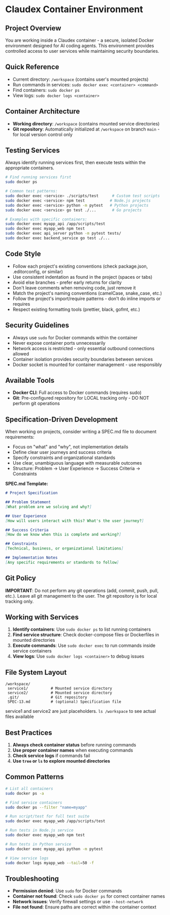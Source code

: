 # Claudex Container Environment

## Project Overview
You are working inside a Claudex container - a secure, isolated Docker environment designed for AI coding agents. This environment provides controlled access to user services while maintaining security boundaries.

## Quick Reference
- Current directory: `/workspace` (contains user's mounted projects)
- Run commands in services: `sudo docker exec <container> <command>`
- Find containers: `sudo docker ps`
- View logs: `sudo docker logs <container>`

## Container Architecture
- **Working directory**: `/workspace` (contains mounted service directories)
- **Git repository**: Automatically initialized at `/workspace` on branch `main` - for local version control only

## Testing Services
Always identify running services first, then execute tests within the appropriate containers.

```bash
# Find running services first
sudo docker ps

# Common test patterns:
sudo docker exec <service> ./scripts/test      # Custom test scripts
sudo docker exec <service> npm test           # Node.js projects
sudo docker exec <service> python -m pytest   # Python projects
sudo docker exec <service> go test ./...       # Go projects

# Examples with specific containers:
sudo docker exec myapp_api /app/scripts/test
sudo docker exec myapp_web npm test
sudo docker exec api_server python -m pytest tests/
sudo docker exec backend_service go test ./...
```

## Code Style
- Follow each project's existing conventions (check package.json, .editorconfig, or similar)
- Use consistent indentation as found in the project (spaces or tabs)
- Avoid else branches - prefer early returns for clarity
- Don't leave comments when removing code, just remove it
- Match the project's naming conventions (camelCase, snake_case, etc.)
- Follow the project's import/require patterns - don't do inline imports or requires
- Respect existing formatting tools (prettier, black, gofmt, etc.)

## Security Guidelines
- Always use `sudo` for Docker commands within the container
- Never expose container ports unnecessarily
- Network access is restricted - only essential outbound connections allowed
- Container isolation provides security boundaries between services
- Docker socket is mounted for container management - use responsibly

## Available Tools
- **Docker CLI**: Full access to Docker commands (requires sudo)
- **Git**: Pre-configured repository for LOCAL tracking only - DO NOT perform git operations

## Specification-Driven Development
When working on projects, consider writing a SPEC.md file to document requirements:

- Focus on "what" and "why", not implementation details
- Define clear user journeys and success criteria
- Specify constraints and organizational standards
- Use clear, unambiguous language with measurable outcomes
- Structure: Problem → User Experience → Success Criteria → Constraints

**SPEC.md Template:**
```markdown
# Project Specification

## Problem Statement
[What problem are we solving and why?]

## User Experience
[How will users interact with this? What's the user journey?]

## Success Criteria
[How do we know when this is complete and working?]

## Constraints
[Technical, business, or organizational limitations]

## Implementation Notes
[Any specific requirements or standards to follow]
```

## Git Policy
**IMPORTANT**: Do not perform any git operations (add, commit, push, pull, etc.). Leave all git management to the user. The git repository is for local tracking only.

## Working with Services
1. **Identify containers**: Use `sudo docker ps` to list running containers
2. **Find service structure**: Check docker-compose files or Dockerfiles in mounted directories
3. **Execute commands**: Use `sudo docker exec` to run commands inside service containers
4. **View logs**: Use `sudo docker logs <container>` to debug issues

## File System Layout
```
/workspace/
 service1/          # Mounted service directory
 service2/          # Mounted service directory
 .git/              # Git repository
 SPEC-13.md         # (optional) Specification file
```

service1 and service2 are just placeholders. `ls /workspace` to see actual files available

## Best Practices
1. **Always check container status** before running commands
2. **Use proper container names** when executing commands
3. **Check service logs** if commands fail
4. **Use `tree` or `ls` to explore mounted directories**

## Common Patterns
```bash
# List all containers
sudo docker ps -a

# Find service containers
sudo docker ps --filter "name=myapp"

# Run script/test for full test suite
sudo docker exec myapp_web /app/scripts/test

# Run tests in Node.js service
sudo docker exec myapp_web npm test

# Run tests in Python service
sudo docker exec myapp_api python -m pytest

# View service logs
sudo docker logs myapp_web --tail=50 -f
```

## Troubleshooting
- **Permission denied**: Use `sudo` for Docker commands
- **Container not found**: Check `sudo docker ps` for correct container names
- **Network issues**: Verify firewall settings or use `--host-network`
- **File not found**: Ensure paths are correct within the container context

